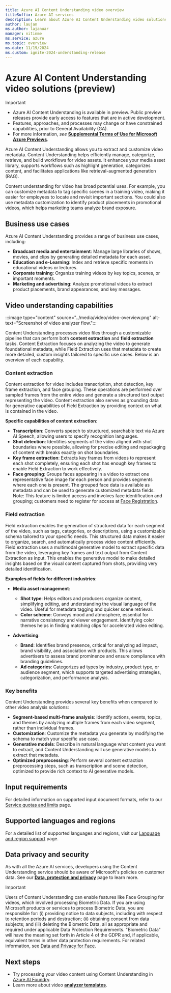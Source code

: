 ```yaml
---
title: Azure AI Content Understanding video overview
titleSuffix: Azure AI services
description: Learn about Azure AI Content Understanding video solutions.
author: laujan
ms.author: lajanuar
manager: nitinme
ms.service: azure
ms.topic: overview
ms.date: 11/19/2024
ms.custom: ignite-2024-understanding-release
---
```


# Azure AI Content Understanding video solutions (preview)

> [!IMPORTANT]
>
> * Azure AI Content Understanding is available in preview. Public preview releases provide early access to features that are in active development.
> * Features, approaches, and processes may change or have constrained capabilities, prior to General Availability (GA).
> * For more information, *see* [**Supplemental Terms of Use for Microsoft Azure Previews**](https://azure.microsoft.com/support/legal/preview-supplemental-terms).

Azure AI Content Understanding allows you to extract and customize video metadata. Content Understanding helps efficiently manage, categorize, retrieve, and build workflows for video assets. It enhances your media asset library, supports workflows such as highlight generation, categorizes content, and facilitates applications like retrieval-augmented generation (RAG). 

Content understanding for video has broad potential uses. For example, you can customize metadata to tag specific scenes in a training video, making it easier for employees to locate and revisit important sections. You could also use metadata customization to identify product placements in promotional videos, which helps marketing teams analyze brand exposure.

## Business use cases

Azure AI Content Understanding provides a range of business use cases, including:

- **Broadcast media and entertainment**: Manage large libraries of shows, movies, and clips by generating detailed metadata for each asset.
- **Education and e-Learning**: Index and retrieve specific moments in educational videos or lectures.
- **Corporate training**: Organize training videos by key topics, scenes, or important moments.
- **Marketing and advertising**: Analyze promotional videos to extract product placements, brand appearances, and key messages.

## Video understanding capabilities

:::image type="content" source="../media/video/video-overview.png" alt-text="Screenshot of video analyzer flow.":::

Content Understanding processes video files through a customizable pipeline that can perform both **content extraction** and **field extraction** tasks. Content Extraction focuses on analyzing the video to generate foundational metadata, while Field Extraction uses that metadata to create more detailed, custom insights tailored to specific use cases. Below is an overview of each capability.

### Content extraction 

Content extraction for video includes transcription, shot detection, key frame extraction, and face grouping. These operations are performed over sampled frames from the entire video and generate a structured text output representing the video. Content extraction also serves as grounding data for generative capabilities of Field Extraction by providing context on what is contained in the video.

**Specific capabilities of content extraction**:

- **Transcription**: Converts speech to structured, searchable text via Azure AI Speech, allowing users to specify recognition languages.
- **Shot detection**: Identifies segments of the video aligned with shot boundaries where possible, allowing for precise editing and repackaging of content with breaks exactly on shot boundaries.
- **Key frame extraction**: Extracts key frames from videos to represent each shot completely, ensuring each shot has enough key frames to enable Field Extraction to work effectively.
- **Face grouping**: Groups faces appearing in a video to extract one representative face image for each person and provides segments where each one is present. The grouped face data is available as metadata and can be used to generate customized metadata fields. Note: This feature is limited access and involves face identification and grouping; customers need to register for access at [Face Registration](https://aka.ms/faceregistration).

### Field extraction 

Field extraction enables the generation of structured data for each segment of the video, such as tags, categories, or descriptions, using a customizable schema tailored to your specific needs. This structured data makes it easier to organize, search, and automatically process video content efficiently. Field extraction uses a multimodal generative model to extract specific data from the video, leveraging key frames and text output from Content Extraction as input. This enables the generative model to make detailed insights based on the visual content captured from shots, providing very detailed identification.

**Examples of fields for different industries**:

- **Media asset management**:

  - **Shot type**: Helps editors and producers organize content, simplifying editing, and understanding the visual language of the video. Useful for metadata tagging and quicker scene retrieval.
  - **Color scheme**: Conveys mood and atmosphere, essential for narrative consistency and viewer engagement. Identifying color themes helps in finding matching clips for accelerated video editing.

- **Advertising**:

  - **Brand**: Identifies brand presence, critical for analyzing ad impact, brand visibility, and association with products. This allows advertisers to assess brand prominence and ensure compliance with branding guidelines.
  - **Ad categories**: Categorizes ad types by industry, product type, or audience segment, which supports targeted advertising strategies, categorization, and performance analysis.

### Key benefits

Content Understanding provides several key benefits when compared to other video analysis solutions:

- **Segment-based multi-frame analysis**: Identify actions, events, topics, and themes by analyzing multiple frames from each video segment, rather than individual frames.
- **Customization**: Customize the metadata you generate by modifying the schema to match your specific use case.
- **Generative models**: Describe in natural language what content you want to extract, and Content Understanding will use generative models to extract that metadata.
- **Optimized preprocessing**: Perform several content extraction preprocessing steps, such as transcription and scene detection, optimized to provide rich context to AI generative models.

## Input requirements
For detailed information on supported input document formats, refer to our [Service quotas and limits](../service-limits.md) page.

## Supported languages and regions
For a detailed list of supported languages and regions, visit our [Language and region support](../language-region-support.md) page.

## Data privacy and security

As with all the Azure AI services, developers using the Content Understanding service should be aware of Microsoft's policies on customer data. See our [**Data, protection and privacy**](https://www.microsoft.com/trust-center/privacy) page to learn more.

> [!IMPORTANT]
> Users of Content Understanding can enable features like Face Grouping for videos, which involved processing Biometric Data. If you are using Microsoft products or services to process Biometric Data, you are responsible for: (i) providing notice to data subjects, including with respect to retention periods and destruction; (ii) obtaining consent from data subjects; and (iii) deleting the Biometric Data, all as appropriate and required under applicable Data Protection Requirements. "Biometric Data" will have the meaning set forth in Article 4 of the GDPR and, if applicable, equivalent terms in other data protection requirements. For related information, see [Data and Privacy for Face](/legal/cognitive-services/face/data-privacy-security).

## Next steps

* Try processing your video content using Content Understanding in [Azure AI Foundry](https://ai.azure.com/).
* Learn more about video [**analyzer templates**](../quickstart/use-ai-foundry.md).